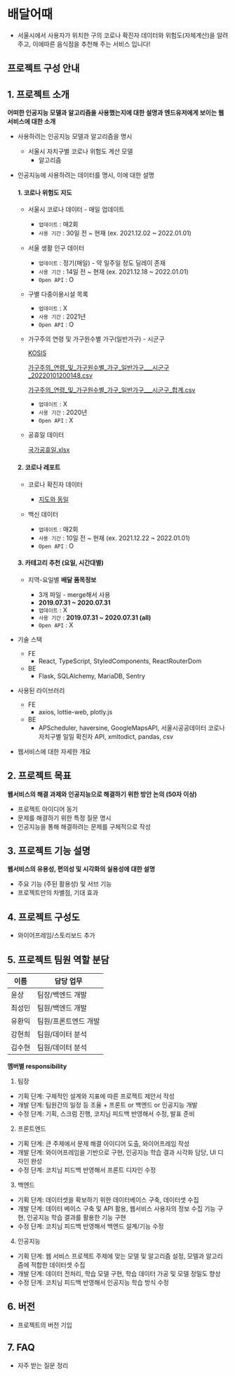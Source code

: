 # 배달어때
- 서울시에서 사용자가 위치한 구의 코로나 확진자 데이터와 위험도(자체계산)을 알려주고, 이에따른 음식점을 추천해 주는 서비스 입니다!

## 프로젝트 구성 안내

## 1. 프로젝트 소개

**어떠한 인공지능 모델과 알고리즘을 사용했는지에 대한 설명과 엔드유저에게 보이는 웹서비스에 대한 소개**

  - 사용하려는 인공지능 모델과 알고리즘을 명시
    - 서울시 자치구별 코로나 위험도 계산 모델
      * 알고리즘

  - 인공지능에 사용하려는 데이터를 명시, 이에 대한 설명
    #### 1. 코로나 위험도 지도

    - 서울시 코로나 데이터 - 매일 업데이트
        
        [](http://data.seoul.go.kr/dataList/OA-20470/S/1/datasetView.do)
        
        - `업데이트` : 매2회
        - `사용 기간` : 30일 전 ~ 현재 (ex. 2021.12.02 ~ 2022.01.01)
    - 서울 생활 인구 데이터
        
        [](https://data.seoul.go.kr/dataList/OA-15379/S/1/datasetView.do)
        
        - `업데이트` : 정기(매일) - 약 일주일 정도 딜레이 존재
        - `사용 기간` : 14일 전 ~ 현재 (ex. 2021.12.18 ~ 2022.01.01)
        - `Open API` : O
    - 구별 다중이용시설 목록
        
        [](https://data.seoul.go.kr/dataList/OA-15380/S/1/datasetView.do)
        
        - `업데이트` : X
        - `사용 기간` : 2021년
        - `Open API` : O
    - 가구주의 연령 및 가구원수별 가구(일반가구) - 시군구
        
        [KOSIS](https://kosis.kr/statHtml/statHtml.do?orgId=101&tblId=DT_1JC1511&conn_path=I3)
        
        [가구주의_연령_및_가구원수별_가구_일반가구___시군구_20220101200148.csv](https://s3-us-west-2.amazonaws.com/secure.notion-static.com/ccfa2c7e-6861-4837-9d45-6b90e7e86532/가구주의_연령_및_가구원수별_가구_일반가구___시군구_20220101200148.csv)
        
        [가구주의_연령_및_가구원수별_가구_일반가구___시군구_합계.csv](https://s3-us-west-2.amazonaws.com/secure.notion-static.com/948df3b1-b0e4-4ada-aaf3-6a465a68a6a1/가구주의_연령_및_가구원수별_가구_일반가구___시군구_합계.csv)
        
        - `업데이트` : X
        - `사용 기간` : 2020년
        - `Open API` : X
    - 공휴일 데이터
        
        [국가공휴일.xlsx](https://s3-us-west-2.amazonaws.com/secure.notion-static.com/b41413bd-9c8e-4359-ba58-d6ac26857f80/국가공휴일.xlsx)
    

    #### 2. 코로나 레포트

      - 코로나 확진자 데이터
          - [지도와 동일](https://www.notion.so/DATA-4da2c18df58b42ddbdd311b3d9810771)
      - 백신 데이터
          
          [](https://data.seoul.go.kr/dataList/OA-20914/S/1/datasetView.do)
          
          - `업데이트` : 매2회
          - `사용 기간` : 10일 전 ~ 현재  (ex. 2021.12.22 ~ 2022.01.01)
          - `Open API` : O

    #### 3. 카테고리 추천 (요일, 시간대별)

      - 지역-요일별 **배달 품목정보**
          
          [](https://bdp.kt.co.kr/invoke/SOKBP2603/?goodsCode=KGUAREADOITEM)
          
          - 3개 파일 - merge해서 사용
          - **2019.07.31 ~ 2020.07.31**
          - `업데이트` :  X
          - `사용 기간` : **2019.07.31 ~ 2020.07.31 (all)**
          - `Open API` : X
  - 기술 스택
    - FE
      * React, TypeScript, StyledComponents, ReactRouterDom
    - BE
      * Flask, SQLAlchemy, MariaDB, Sentry
  - 사용된 라이브러리
    - FE
      * axios, lottie-web, plotly.js
    - BE
      * APScheduler, haversine, GoogleMapsAPI, 서울시공공데이터 코로나 자치구별 일일 확진자 API, xmltodict, pandas, csv
  - 웹서비스에 대한 자세한 개요

## 2. 프로젝트 목표

**웹서비스의 해결 과제와 인공지능으로 해결하기 위한 방안 논의 (50자 이상)**
  - 프로젝트 아이디어 동기
  - 문제를 해결하기 위한 특정 질문 명시
  - 인공지능을 통해 해결하려는 문제를 구체적으로 작성

## 3. 프로젝트 기능 설명

**웹서비스의 유용성, 편의성 및 시각화의 실용성에 대한 설명**
  - 주요 기능 (주된 활용성) 및 서브 기능
  - 프로젝트만의 차별점, 기대 효과

## 4. 프로젝트 구성도
  - 와이어프레임/스토리보드 추가

## 5. 프로젝트 팀원 역할 분담
| 이름 | 담당 업무 |
| ------ | ------ |
| 윤상 | 팀장/백엔드 개발 |
| 최성민 | 팀원/백엔드 개발 |
| 유환익 | 팀원/프론트엔드 개발 |
| 강현희 | 팀원/데이터 분석 |
| 김수현 | 팀원/데이터 분석 |

**멤버별 responsibility**

1. 팀장

- 기획 단계: 구체적인 설계와 지표에 따른 프로젝트 제안서 작성
- 개발 단계: 팀원간의 일정 등 조율 + 프론트 or 백엔드 or 인공지능 개발
- 수정 단계: 기획, 스크럼 진행, 코치님 피드백 반영해서 수정, 발표 준비

2. 프론트엔드

- 기획 단계: 큰 주제에서 문제 해결 아이디어 도출, 와이어프레임 작성
- 개발 단계: 와이어프레임을 기반으로 구현, 인공지능 학습 결과 시각화 담당, UI 디자인 완성
- 수정 단계: 코치님 피드백 반영해서 프론트 디자인 수정

3. 백엔드

- 기획 단계: 데이터셋을 확보하기 위한 데이터베이스 구축, 데이터셋 수집
- 개발 단계: 데이터 베이스 구축 및 API 활용, 웹서비스 사용자의 정보 수집 기능 구현, 인공지능 학습 결과를 활용한 기능 구현
- 수정 단계: 코치님 피드백 반영해서 백엔드 설계/기능 수정

4. 인공지능

- 기획 단계: 웹 서비스 프로젝트 주제에 맞는 모델 및 알고리즘 설정, 모델과 알고리즘에 적합한 데이터셋 수집
- 개발 단계: 데이터 전처리, 학습 모델 구현, 학습 데이터 가공 및 모델 정밀도 향상
- 수정 단계: 코치님 피드백 반영해서 인공지능 학습 방식 수정


## 6. 버전
  - 프로젝트의 버전 기입

## 7. FAQ
  - 자주 받는 질문 정리



